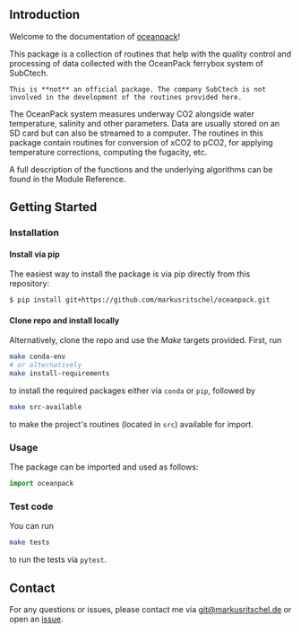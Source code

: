 ## Introduction

Welcome to the documentation of [oceanpack](https://github.com/markusritschel/oceanpack)!

This package is a collection of routines that help with the quality control and processing of data collected with the OceanPack ferrybox system of SubCtech.

```{note}
This is **not** an official package. The company SubCtech is not involved in the development of the routines provided here.
```

The OceanPack system measures underway CO2 alongside water temperature, salinity and other parameters.
Data are usually stored on an SD card but can also be streamed to a computer.
The routines in this package contain routines for conversion of xCO2 to pCO2, for applying temperature corrections, computing the fugacity, etc.

A full description of the functions and the underlying algorithms can be found in the Module Reference.

## Getting Started

### Installation

#### Install via pip

The easiest way to install the package is via pip directly from this repository:

```bash
$ pip install git+https://github.com/markusritschel/oceanpack.git
```

#### Clone repo and install locally

Alternatively, clone the repo and use the *Make* targets provided.
First, run

```bash
make conda-env
# or alternatively
make install-requirements
```

to install the required packages either via `conda` or `pip`, followed by

```bash
make src-available
```

to make the project's routines (located in `src`) available for import.

### Usage

The package can be imported and used as follows:

```python
import oceanpack
```

### Test code

You can run

```bash
make tests
```

to run the tests via `pytest`.

## Contact

For any questions or issues, please contact me via git@markusritschel.de or open an [issue](https://github.com/markusritschel/oceanpack/issues).
